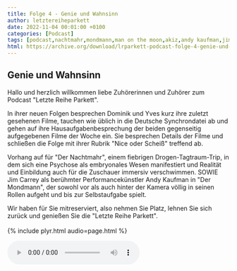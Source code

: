 ```yaml
---
title: Folge 4 - Genie und Wahnsinn
author: letztereiheparkett
date: 2022-11-04 00:01:00 +0100
categories: [Podcast]
tags: [podcast,nachtmahr,mondmann,man on the moon,akiz,andy kaufman,jim carrey,miloš forman,stefan fredrich,daniel schlauch,synchronsprecher]
html: https://archive.org/download/lrparkett-podcast-folge-4-genie-und-wahnsinn/LRParkett%20Podcast%20Folge%204%20-%20Genie%20und%20Wahnsinn.mp3
---
```


## Genie und Wahnsinn
Hallo und herzlich willkommen liebe Zuhörerinnen und Zuhörer zum Podcast "Letzte Reihe Parkett".

In ihrer neuen Folgen besprechen Dominik und Yves kurz ihre zuletzt gesehenen Filme, tauchen wie üblich in die Deutsche Synchrondatei ab und gehen auf ihre Hausaufgabenbesprechung der beiden gegenseitig aufgegebenen Filme der Woche ein.
Sie besprechen Details der Filme und schließen die Folge mit ihrer Rubrik "Nice oder Scheiß" treffend ab.

Vorhang auf für "Der Nachtmahr", einem fiebrigen Drogen-Tagtraum-Trip, in dem sich eine Psychose als embryonales Wesen manifestiert und Realität und Einbildung auch für die Zuschauer immersiv verschwimmen.
SOWIE
Jim Carrey als berühmter Performancekünstler Andy Kaufman in "Der Mondmann", der sowohl vor als auch hinter der Kamera völlig in seinen Rollen aufgeht und bis zur Selbstaufgabe spielt. 

Wir haben für Sie mitreserviert, also nehmen Sie Platz, lehnen Sie sich zurück und genießen Sie die "Letzte Reihe Parkett".
<br>
<br>
{% include plyr.html audio=page.html %}

 <audio controls>
  <source src="https://archive.org/download/lrparkett-podcast-folge-4-genie-und-wahnsinn/LRParkett%20Podcast%20Folge%204%20-%20Genie%20und%20Wahnsinn.mp3" type="audio/mpeg">
</audio> 